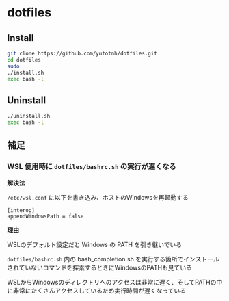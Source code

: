 # dotfiles

## Install

```bash
git clone https://github.com/yutotnh/dotfiles.git
cd dotfiles
sudo
./install.sh
exec bash -l
```

## Uninstall

```bash
./uninstall.sh
exec bash -l
```

## 補足

### WSL 使用時に `dotfiles/bashrc.sh` の実行が遅くなる

__解決法__

`/etc/wsl.conf` に以下を書き込み、ホストのWindowsを再起動する

```text:/etc/wsl.comf
[interop]
appendWindowsPath = false
```

__理由__

WSLのデフォルト設定だと Windows の PATH を引き継いでいる

`dotfiles/bashrc.sh` 内の bash_completion.sh を実行する箇所でインストールされていないコマンドを探索するときにWindowsのPATHも見ている

WSLからWindowsのディレクトリへのアクセスは非常に遅く、そしてPATHの中に非常にたくさんアクセスしているため実行時間が遅くなっている
